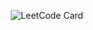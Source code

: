 <p align="center">
  <img src="https://leetcard.jacoblin.cool/ohusq?border=0&radius=20" alt="LeetCode Card">
</p>
